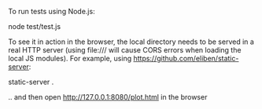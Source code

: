 To run tests using Node.js:

  node test/test.js

To see it in action in the browser, the local directory needs to be served in
a real HTTP server (using file:/// will cause CORS errors when loading the
local JS modules). For example, using https://github.com/eliben/static-server:

  static-server .

.. and then open http://127.0.0.1:8080/plot.html in the browser

